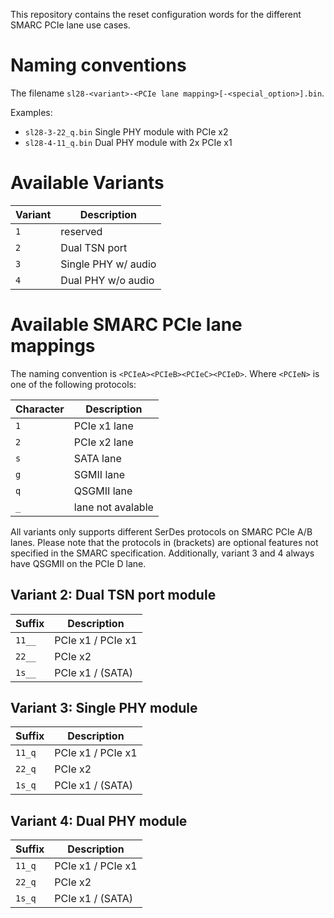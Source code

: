 This repository contains the reset configuration words for the different
SMARC PCIe lane use cases.

# Naming conventions

The filename `sl28-<variant>-<PCIe lane mapping>[-<special_option>].bin`.

Examples:

* `sl28-3-22_q.bin` Single PHY module with PCIe x2
* `sl28-4-11_q.bin` Dual PHY module with 2x PCIe x1

# Available Variants

| Variant | Description         |
| ------- | ------------------- |
| `1`     | reserved            |
| `2`     | Dual TSN port       |
| `3`     | Single PHY w/ audio |
| `4`     | Dual PHY w/o audio  |

# Available SMARC PCIe lane mappings

The naming convention is `<PCIeA><PCIeB><PCIeC><PCIeD>`. Where `<PCIeN>` is
one of the following protocols:

| Character | Description       |
| --------- | ----------------- |
| `1`       | PCIe x1 lane      |
| `2`       | PCIe x2 lane      |
| `s`       | SATA lane         |
| `g`       | SGMII lane        |
| `q`       | QSGMII lane       |
| `_`       | lane not avalable |

All variants only supports different SerDes protocols on SMARC PCIe A/B
lanes. Please note that the protocols in (brackets) are optional features
not specified in the SMARC specification. Additionally, variant 3 and 4
always have QSGMII on the PCIe D lane.

## Variant 2: Dual TSN port module


| Suffix | Description       |
| ------ | ----------------- |
| `11__` | PCIe x1 / PCIe x1 |
| `22__` | PCIe x2           |
| `1s__` | PCIe x1 / (SATA)  |

## Variant 3: Single PHY module

| Suffix | Description       |
| ------ | ----------------- |
| `11_q` | PCIe x1 / PCIe x1 |
| `22_q` | PCIe x2           |
| `1s_q` | PCIe x1 / (SATA)  |

## Variant 4: Dual PHY module

| Suffix | Description       |
| ------ | ----------------- |
| `11_q` | PCIe x1 / PCIe x1 |
| `22_q` | PCIe x2           |
| `1s_q` | PCIe x1 / (SATA)  |
